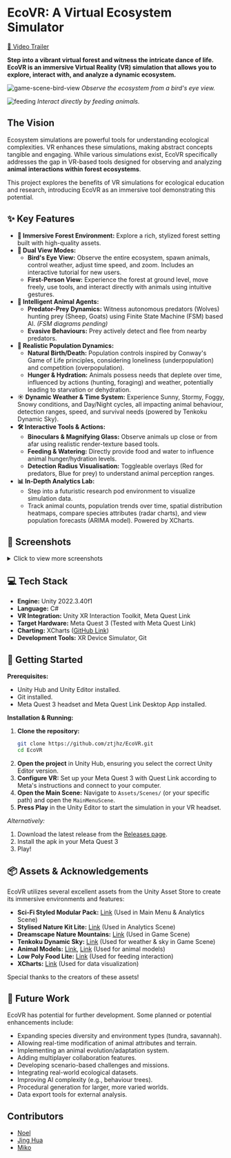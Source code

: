 # EcoVR: A Virtual Ecosystem Simulator

[🎥 Video Trailer](https://youtu.be/C2f6LHMTQps)

**Step into a vibrant virtual forest and witness the intricate dance of life. EcoVR is an immersive Virtual Reality (VR) simulation that allows you to explore, interact with, and analyze a dynamic ecosystem.**

![game-scene-bird-view](https://github.com/user-attachments/assets/b949f206-0958-41cf-a378-2e63dc04f11a)
*Observe the ecosystem from a bird's eye view.*

![feeding](https://github.com/user-attachments/assets/bdf9e136-b682-4651-9b76-62f5575f18a6)
*Interact directly by feeding animals.*

## The Vision

Ecosystem simulations are powerful tools for understanding ecological complexities. VR enhances these simulations, making abstract concepts tangible and engaging. While various simulations exist, EcoVR specifically addresses the gap in VR-based tools designed for observing and analyzing **animal interactions within forest ecosystems**.

This project explores the benefits of VR simulations for ecological education and research, introducing EcoVR as an immersive tool demonstrating this potential.

## ✨ Key Features

* **🌲 Immersive Forest Environment:** Explore a rich, stylized forest setting built with high-quality assets.
* **🦅 Dual View Modes:**
    * **Bird's Eye View:** Observe the entire ecosystem, spawn animals, control weather, adjust time speed, and zoom. Includes an interactive tutorial for new users.
    * **First-Person View:** Experience the forest at ground level, move freely, use tools, and interact directly with animals using intuitive gestures.
* **🧠 Intelligent Animal Agents:**
    * **Predator-Prey Dynamics:** Witness autonomous predators (Wolves) hunting prey (Sheep, Goats) using Finite State Machine (FSM) based AI. *(FSM diagrams pending)*
    * **Evasive Behaviours:** Prey actively detect and flee from nearby predators.
* **🧬 Realistic Population Dynamics:**
    * **Natural Birth/Death:** Population controls inspired by Conway's Game of Life principles, considering loneliness (underpopulation) and competition (overpopulation).
    * **Hunger & Hydration:** Animals possess needs that deplete over time, influenced by actions (hunting, foraging) and weather, potentially leading to starvation or dehydration.
* **☀️ Dynamic Weather & Time System:** Experience Sunny, Stormy, Foggy, Snowy conditions, and Day/Night cycles, all impacting animal behaviour, detection ranges, speed, and survival needs (powered by Tenkoku Dynamic Sky).
* **🛠️ Interactive Tools & Actions:**
    * **Binoculars & Magnifying Glass:** Observe animals up close or from afar using realistic render-texture based tools.
    * **Feeding & Watering:** Directly provide food and water to influence animal hunger/hydration levels.
    * **Detection Radius Visualisation:** Toggleable overlays (Red for predators, Blue for prey) to understand animal perception ranges.
* **📊 In-Depth Analytics Lab:**
    * Step into a futuristic research pod environment to visualize simulation data.
    * Track animal counts, population trends over time, spatial distribution heatmaps, compare species attributes (radar charts), and view population forecasts (ARIMA model). Powered by XCharts.

## 📸 Screenshots

<details>
<summary>Click to view more screenshots</summary>

| Feature             | Screenshot                                                                                             |
| :------------------ | :----------------------------------------------------------------------------------------------------- |
| **Gameplay** |                                                                                                        |
| Bird's Eye View     | ![game-scene-bird-view](https://github.com/user-attachments/assets/b949f206-0958-41cf-a378-2e63dc04f11a) |
| First Person        | ![game-tools-2](https://github.com/user-attachments/assets/286f460f-08d8-4ce6-a6ac-de882fe20381) |
| Feeding             | ![feeding](https://github.com/user-attachments/assets/bdf9e136-b682-4651-9b76-62f5575f18a6)             |
| Detection Radius    | ![radius](https://github.com/user-attachments/assets/21eec1ae-5de6-4b09-a0a3-be0bc2fb5d2a)             |
| Predator Hunt       | ![predator-prey](https://github.com/user-attachments/assets/369be6c3-c74a-4386-b61f-58e8530c0a7a)                  | | Binoculars/Magnifier| ![game-tools](https://github.com/user-attachments/assets/4b19f77d-a0bd-453b-bf4b-8133ffee4f97)                 | | Status System       | ![status-system](https://github.com/user-attachments/assets/046c3644-3235-414a-bc37-716bfbdc21df)       |
| Weather (Rain)      | ![weather](https://github.com/user-attachments/assets/ba3323c3-5c72-44ea-8d64-cf3353e4ba0b)                   | | **UI & Analytics** |                                                                                                        |
| Main Menu           | ![main-menu](https://github.com/user-attachments/assets/6084b066-7136-4758-b292-e116de2dca34)           |
| Tutorial            | ![tutorial](https://github.com/user-attachments/assets/ccd95207-156a-42a1-97ac-fd0eb11806a0)           |
| Analytics Lab       | ![analytics-lab](https://github.com/user-attachments/assets/6347ecf7-9f3b-43e0-ad92-98b29fe3059e)       |
| Analytics Scene Env | <img width="581" alt="analytics scene" src="https://github.com/user-attachments/assets/38e848c3-fc14-43ef-8683-aff5c1cc1305" /> |
| Population Count    | ![population count](https://github.com/user-attachments/assets/b4370df9-97cc-4984-9d25-d07b30bb73d1)     |
| Population Graph    | ![population graph](https://github.com/user-attachments/assets/d594b5ee-1f31-40d2-affc-e73ceb8ac1aa)     |
| Population Heatmap  | ![population heatmap](https://github.com/user-attachments/assets/1a64fbf9-3959-4748-b17d-2d1ed1b72745) |
| Heatmap Over Time   | ![population heatmap 2](https://github.com/user-attachments/assets/6b4f63f2-0a39-4ac6-9ce9-2e40bdded84c) | | Population Attributes| ![population attributes](https://github.com/user-attachments/assets/a561bd48-590e-4b31-a05c-7eaeaf0dd059)|
| Population Prediction| ![population prediction](https://github.com/user-attachments/assets/7f6d797b-573c-4e98-9d14-bfc25a4f73a8)|




</details>

## 💻 Tech Stack

* **Engine:** Unity 2022.3.40f1
* **Language:** C#
* **VR Integration:** Unity XR Interaction Toolkit, Meta Quest Link
* **Target Hardware:** Meta Quest 3 (Tested with Meta Quest Link)
* **Charting:** XCharts ([GitHub Link](https://github.com/XCharts-Team/XCharts))
* **Development Tools:** XR Device Simulator, Git

## 🚀 Getting Started

**Prerequisites:**

* Unity Hub and Unity Editor installed.
* Git installed.
* Meta Quest 3 headset and Meta Quest Link Desktop App installed.

**Installation & Running:**

1.  **Clone the repository:**
    ```bash
    git clone https://github.com/ztjhz/EcoVR.git
    cd EcoVR
    ```
2.  **Open the project** in Unity Hub, ensuring you select the correct Unity Editor version.
3.  **Configure VR:** Set up your Meta Quest 3 with Quest Link according to Meta's instructions and connect to your computer.
4.  **Open the Main Scene:** Navigate to `Assets/Scenes/` (or your specific path) and open the `MainMenuScene`.
5.  **Press Play** in the Unity Editor to start the simulation in your VR headset.

*Alternatively:*

1.  Download the latest release from the [Releases page](https://github.com/ztjhz/EcoVR/releases).
2.  Install the apk in your Meta Quest 3
3.  Play!

## 📦 Assets & Acknowledgements

EcoVR utilizes several excellent assets from the Unity Asset Store to create its immersive environments and features:

* **Sci-Fi Styled Modular Pack:** [Link](https://assetstore.unity.com/packages/3d/environments/sci-fi/sci-fi-styled-modular-pack-82913) (Used in Main Menu & Analytics Scene)
* **Stylised Nature Kit Lite:** [Link](https://assetstore.unity.com/packages/3d/environments/stylized-nature-kit-lite-176906) (Used in Analytics Scene)
* **Dreamscape Nature Mountains:** [Link](https://assetstore.unity.com/packages/3d/environments/fantasy/dreamscape-nature-mountains-stylized-open-world-environment-264352) (Used in Game Scene)
* **Tenkoku Dynamic Sky:** [Link](https://assetstore.unity.com/packages/tools/particles-effects/tenkoku-dynamic-sky-34435) (Used for weather & sky in Game Scene)
* **Animal Models:** [Link](https://assetstore.unity.com/packages/3d/characters/animals/low-poly-animals-3d-assets-258476), [Link](https://assetstore.unity.com/packages/3d/characters/animals/animated-goat-and-sheep-3d-low-poly-free-251910) (Used for animal models)
* **Low Poly Food Lite:** [Link](https://assetstore.unity.com/packages/3d/props/food/low-poly-food-lite-258693) (Used for feeding interaction)
* **XCharts:** [Link](https://github.com/XCharts-Team/XCharts) (Used for data visualization)

Special thanks to the creators of these assets!

## 🔮 Future Work

EcoVR has potential for further development. Some planned or potential enhancements include:

* Expanding species diversity and environment types (tundra, savannah).
* Allowing real-time modification of animal attributes and terrain.
* Implementing an animal evolution/adaptation system.
* Adding multiplayer collaboration features.
* Developing scenario-based challenges and missions.
* Integrating real-world ecological datasets.
* Improving AI complexity (e.g., behaviour trees).
* Procedural generation for larger, more varied worlds.
* Data export tools for external analysis.

## Contributors
- [Noel](https://github.com/NoelWee)
- [Jing Hua](https://github.com/ztjhz)
- [Miko](https://github.com/P1935404)

